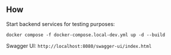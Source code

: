 ## How
Start backend services for testing purposes: 
```
docker compose -f docker-compose.local-dev.yml up -d --build
```

Swagger UI: `http://localhost:8080/swagger-ui/index.html`